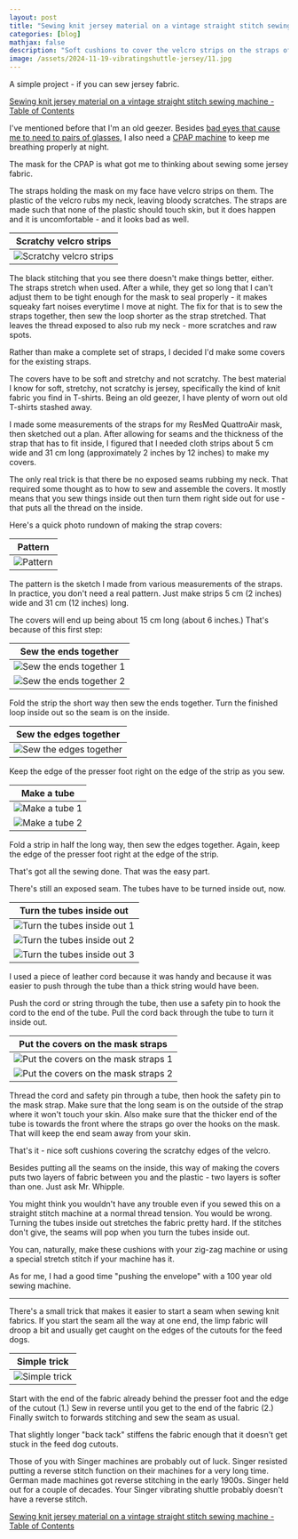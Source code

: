 ```yaml
---
layout: post
title: "Sewing knit jersey material on a vintage straight stitch sewing machine - A simple sewing project using knit fabric sewn on a vibrating shuttle sewing machine"
categories: [blog]
mathjax: false
description: "Soft cushions to cover the velcro strips on the straps of a ResMed QuattorAir CPAP mask."
image: /assets/2024-11-19-vibratingshuttle-jersey/11.jpg
---
```

A simple project - if you can sew jersey fabric.

[Sewing knit jersey material on a vintage straight stitch sewing machine - Table of Contents](vibratingshuttle-jersey-toc) 

I've mentioned before that I'm an old geezer.  Besides [bad eyes that cause me to need to pairs of glasses,](eyeglassclip) I also need a [CPAP machine](https://en.wikipedia.org/wiki/Continuous_positive_airway_pressure) to keep me breathing properly at night.

The mask for the CPAP is what got me to thinking about sewing some jersey fabric.

The straps holding the mask on my face have velcro strips on them.  The plastic of the velcro rubs my neck, leaving bloody scratches.  The straps are made such that none of the plastic should touch skin, but it does happen and it is uncomfortable - and it looks bad as well.

|Scratchy velcro strips|
|----------------------|
|![Scratchy velcro strips](/assets/2024-11-19-vibratingshuttle-jersey/9.jpg)|

The black stitching that you see there doesn't make things better, either.  The straps stretch when used.  After a while, they get so long that I can't adjust them to be tight enough for the mask to seal properly - it makes squeaky fart noises everytime I move at night.  The fix for that is to sew the straps together, then sew the loop shorter as the strap stretched.  That leaves the thread exposed to also rub my neck - more scratches and raw spots.

Rather than make a complete set of straps, I decided I'd make some covers for the existing straps.

The covers have to be soft and stretchy and not scratchy.  The best material I know for soft, stretchy, not scratchy is jersey, specifically the kind of knit fabric you find in T-shirts.  Being an old geezer, I have plenty of worn out old T-shirts stashed away.

I made some measurements of the straps for my ResMed QuattroAir mask, then sketched out a plan.  After allowing for seams and the thickness of the strap that has to fit inside, I figured that I needed cloth strips about 5 cm wide and 31 cm long (approximately 2 inches by 12 inches) to make my covers.

The only real trick is that there be no exposed seams rubbing my neck.  That required some thought as to how to sew and assemble the covers.  It mostly means that you sew things inside out then turn them right side out for use - that puts all the thread on the inside.

Here's a quick photo rundown of making the strap covers:

|Pattern|
|-------|
|![Pattern](/assets/2024-11-19-vibratingshuttle-jersey/1.jpg)|

The pattern is the sketch I made from various measurements of the straps.  In practice, you don't need a real pattern.  Just make strips 5 cm (2 inches) wide and 31 cm (12 inches) long.

The covers will end up being about 15 cm long (about 6 inches.)  That's because of this first step:

|Sew the ends together|
|---------------------|
|![Sew the ends together 1](/assets/2024-11-19-vibratingshuttle-jersey/2.jpg)|
|![Sew the ends together 2](/assets/2024-11-19-vibratingshuttle-jersey/3.jpg)|

Fold the strip the short way then sew the ends together.  Turn the finished loop inside out so the seam is on the inside.

|Sew the edges together|
|----------------------|
|![Sew the edges together](/assets/2024-11-19-vibratingshuttle-jersey/4.jpg)|

Keep the edge of the presser foot right on the edge of the strip as you sew.

|Make a tube|
|-----------|
|![Make a tube 1](/assets/2024-11-19-vibratingshuttle-jersey/5.jpg)|
|![Make a tube 2](/assets/2024-11-19-vibratingshuttle-jersey/0.jpg)|

Fold a strip in half the long way, then sew the edges together. Again, keep the edge of the presser foot right at the edge of the strip.

That's got all the sewing done.  That was the easy part.

There's still an exposed seam.  The tubes have to be turned inside out, now.

|Turn the tubes inside out|
|-------------------------|
|![Turn the tubes inside out 1](/assets/2024-11-19-vibratingshuttle-jersey/6.jpg)|
|![Turn the tubes inside out 2](/assets/2024-11-19-vibratingshuttle-jersey/8.jpg)|
|![Turn the tubes inside out 3](/assets/2024-11-19-vibratingshuttle-jersey/7.jpg)|

I used a piece of leather cord because it was handy and because it was easier to push through the tube than a thick string would have been.

Push the cord or string through the tube, then use a safety pin to hook the cord to the end of the tube.  Pull the cord back through the tube to turn it inside out.

|Put the covers on the mask straps|
|---------------------------------|
|![Put the covers on the mask straps 1](/assets/2024-11-19-vibratingshuttle-jersey/10.jpg)|
|![Put the covers on the mask straps 2](/assets/2024-11-19-vibratingshuttle-jersey/11.jpg)|

Thread the cord and safety pin through a tube, then hook the safety pin to the mask strap.  Make sure that the long seam is on the outside of the strap where it won't touch your skin.  Also make sure that the thicker end of the tube is towards the front where the straps go over the hooks on the mask.  That will keep the end seam away from your skin.

That's it - nice soft cushions covering the scratchy edges of the velcro.

Besides putting all the seams on the inside, this way of making the covers puts two layers of fabric between you and the plastic - two layers is softer than one.  Just ask Mr. Whipple.

You might think you wouldn't have any trouble even if you sewed this on a straight stitch machine at a normal thread tension.  You would be wrong.  Turning the tubes inside out stretches the fabric pretty hard.  If the stitches don't give, the seams will pop when you turn the tubes inside out.

You can, naturally, make these cushions with your zig-zag machine or using a special stretch stitch if your machine has it.

As for me, I had a good time "pushing the envelope" with a 100 year old sewing machine.

---------

There's a small trick that makes it easier to start a seam when sewing knit fabrics.  If you start the seam all the way at one end, the limp fabric will droop a bit and usually get caught on the edges of the cutouts for the feed dogs.

|Simple trick|
|------------|
|![Simple trick](/assets/2024-11-19-vibratingshuttle-jersey/11.jpg)|

Start with the end of the fabric already behind the presser foot and the edge of the cutout (1.)  Sew in reverse until you get to the end of the fabric (2.) Finally switch to forwards stitching and sew the seam as usual.

That slightly longer "back tack" stiffens the fabric enough that it doesn't get stuck in the feed dog cutouts.

Those of you with Singer machines are probably out of luck.  Singer resisted putting a reverse stitch function on their machines for a very long time.  German made machines got reverse stitching in the early 1900s.  Singer held out for a couple of decades.  Your Singer vibrating shuttle probably doesn't have a reverse stitch.



[Sewing knit jersey material on a vintage straight stitch sewing machine - Table of Contents](vibratingshuttle-jersey-toc) 
